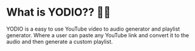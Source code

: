 <h1>What is YODIO?? 🤔🤔 </h1>

YODIO is a easy to use YouTube video to audio generator and playlist generator. Where a user can paste any YouTube link and convert it to the audio and then generate a custom playlist.
